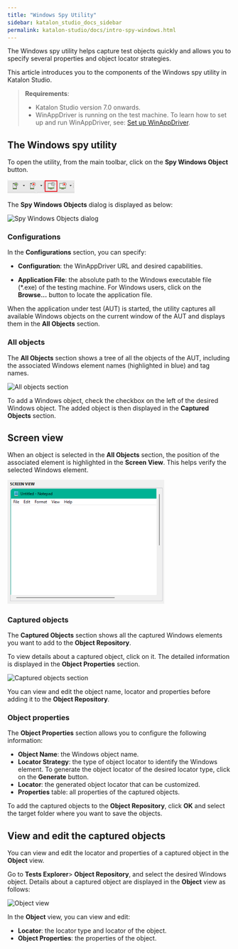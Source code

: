 ```yaml
---
title: "Windows Spy Utility" 
sidebar: katalon_studio_docs_sidebar
permalink: katalon-studio/docs/intro-spy-windows.html 
---
```


The Windows spy utility helps capture test objects quickly and allows you to specify several properties and object locator strategies.

This article introduces you to the components of the Windows spy utility in Katalon Studio.

> **Requirements**:
>
> * Katalon Studio version 7.0 onwards.
> * WinAppDriver is running on the test machine. To learn how to set up and run WinAppDriver, see: [Set up WinAppDriver](https://docs.katalon.com/katalon-studio/docs/setup-winappdriver.html).

## The Windows spy utility

To open the utility, from the main toolbar, click on the **Spy Windows Object** button.

<img src="https://github.com/katalon-studio/docs-images/raw/master/katalon-studio/docs/introduction-desktop-app-testing/KS-Windows-Spy-Objects-button.png" width=30% alt="Spy Windows Objects icon">

The **Spy Windows Objects** dialog is displayed as below:

<img src="https://github.com/katalon-studio/docs-images/raw/master/katalon-studio/docs/spy-windows-object/Spy-windows-object-dialogue.png" width=70% alt="Spy Windows Objects dialog">

### Configurations

In the **Configurations** section, you can specify:

* **Configuration**: the WinAppDriver URL and desired capabilities.

* **Application File**: the absolute path to the Windows executable file (*.exe) of the testing machine. For Windows users, click on the **Browse...** button to locate the application file.

When the application under test (AUT) is started, the utility captures all available Windows objects on the current window of the AUT and displays them in the **All Objects** section.

### All objects

The **All Objects** section shows a tree of all the objects of the AUT, including the associated Windows element names (highlighted in blue) and tag names.

<img src="https://github.com/katalon-studio/docs-images/raw/master/katalon-studio/docs/spy-windows-object/Windows-Objects-Spy-1.png" width=70% alt="All objects section">

To add a Windows object, check the checkbox on the left of the desired Windows object. The added object is then displayed in the **Captured Objects** section.

## Screen view

When an object is selected in the **All Objects** section, the position of the associated element is highlighted in the **Screen View**. This helps verify the selected Windows element.

<img src="https://github.com/katalon-studio/docs-images/raw/master/katalon-studio/docs/spy-windows-object/KS-Windows-Spy-Utility-Screen-View.png" width=70% alt="Captured objects section">

### Captured objects

The **Captured Objects** section shows all the captured Windows elements you want to add to the **Object Repository**.

To view details about a captured object, click on it. The detailed information is displayed in the **Object Properties** section.

<img src="https://github.com/katalon-studio/docs-images/raw/master/katalon-studio/docs/spy-windows-object/highlight.png" width=70% alt="Captured objects section">

You can view and edit the object name, locator and properties before adding it to the **Object Repository**.

### Object properties

The **Object Properties** section allows you to configure the following information:

* **Object Name**: the Windows object name.
* **Locator Strategy**: the type of object locator to identify the Windows element. To generate the object locator of the desired locator type, click on the **Generate** button.
* **Locator**: the generated object locator that can be customized.
* **Properties** table: all properties of the captured objects.

To add the captured objects to the **Object Repository**, click **OK** and select the target folder where you want to save the objects.

## View and edit the captured objects

You can view and edit the locator and properties of a captured object in the **Object** view.

Go to **Tests Explorer**> **Object Repository**, and select the desired Windows object. Details about a captured object are displayed in the **Object** view as follows:

<img src="https://github.com/katalon-studio/docs-images/raw/master/katalon-studio/docs/spy-windows-object/Windows-Spy-Object-3.png" width=70% alt="Object view">

In the **Object** view, you can view and edit:

* **Locator**: the locator type and locator of the object.
* **Object Properties**: the properties of the object.